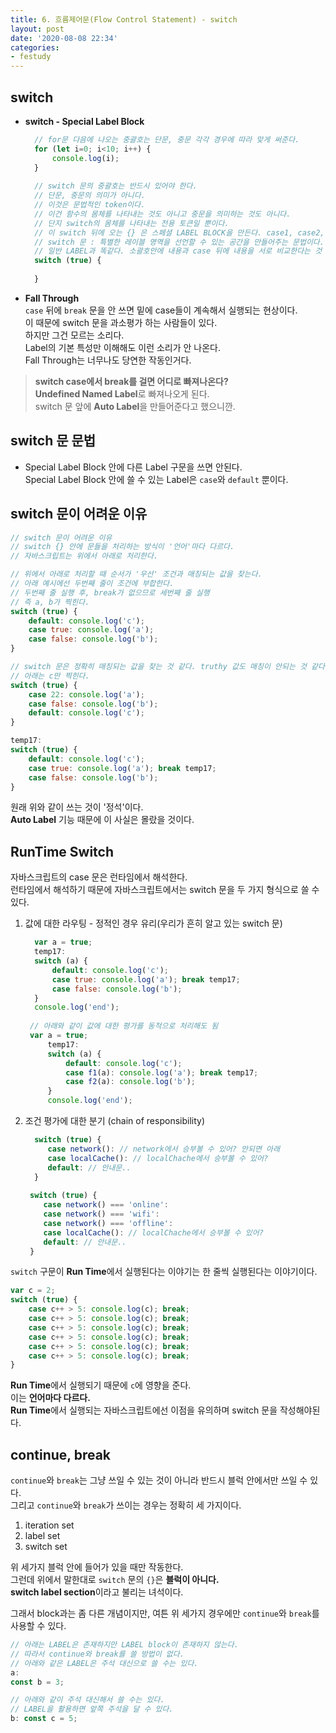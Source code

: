 ```yaml
---
title: 6. 흐름제어문(Flow Control Statement) - switch
layout: post
date: '2020-08-08 22:34'
categories:
- festudy
---
```


## switch

* **switch - Special Label Block**  
  ```javascript
    // for문 다음에 나오는 중괄호는 단문, 중문 각각 경우에 따라 맞게 써준다.
    for (let i=0; i<10; i++) {
        console.log(i);    
    }
    
    // switch 문의 중괄호는 반드시 있어야 한다. 
    // 단문, 중문의 의미가 아니다.
    // 이것은 문법적인 token이다.  
    // 이건 함수의 몸체를 나타내는 것도 아니고 중문을 의미하는 것도 아니다. 
    // 단지 switch의 몸체를 나타내는 전용 토큰일 뿐이다.
    // 이 switch 뒤에 오는 {} 은 스페셜 LABEL BLOCK을 만든다. case1, case2, ..., default를 쓸 수 있는..
    // switch 문 : 특별한 레이블 영역을 선언할 수 있는 공간을 만들어주는 문법이다.
    // 일반 LABEL과 똑같다. 소괄호안에 내용과 case 뒤에 내용을 서로 비교한다는 것 빼곤.
    switch (true) {
      
    }
  ```
  
* **Fall Through**  
  `case` 뒤에 `break` 문을 안 쓰면 밑에 case들이 계속해서 실행되는 현상이다.  
  이 때문에 switch 문을 과소평가 하는 사람들이 있다.  
  하지만 그건 모르는 소리다.  
  Label의 기본 특성만 이해해도 이런 소리가 안 나온다.  
  Fall Through는 너무나도 당연한 작동인거다.  
  
>**switch case에서 break를 걸면 어디로 빠져나온다?**  
>**Undefined Named Label**로 빠져나오게 된다.  
>switch 문 앞에 **Auto Label**을 만들어준다고 했으니깐.

## switch 문 문법

* Special Label Block 안에 다른 Label 구문을 쓰면 안된다.  
  Special Label Block 안에 쓸 수 있는 Label은 `case`와 `default` 뿐이다.
  
## switch 문이 어려운 이유

```javascript
// switch 문이 어려운 이유
// switch {} 안에 문들을 처리하는 방식이 '언어'마다 다르다.
// 자바스크립트는 위에서 아래로 처리한다.

// 위에서 아래로 처리할 때 순서가 '우선' 조건과 매칭되는 값을 찾는다.
// 아래 예시에선 두번째 줄이 조건에 부합한다.
// 두번째 줄 실행 후, break가 없으므로 세번째 줄 실행
// 즉 a, b가 찍힌다.
switch (true) {
    default: console.log('c');
    case true: console.log('a');
    case false: console.log('b');
}

// switch 문은 정확히 매칭되는 값을 찾는 것 같다. truthy 값도 매칭이 안되는 것 같다.
// 아래는 c만 찍힌다.
switch (true) {
    case 22: console.log('a');
    case false: console.log('b');
    default: console.log('c');
}
```

```javascript
temp17:
switch (true) {
    default: console.log('c');
    case true: console.log('a'); break temp17;
    case false: console.log('b');
}
```

원래 위와 같이 쓰는 것이 '정석'이다.  
**Auto Label** 기능 때문에 이 사실은 몰랐을 것이다.

## RunTime Switch

자바스크립트의 case 문은 런타임에서 해석한다.  
런타임에서 해석하기 때문에 자바스크립트에서는 switch 문을 두 가지 형식으로 쓸 수 있다. 

1. 값에 대한 라우팅 - 정적인 경우 유리(우리가 흔히 알고 있는 switch 문)  
   
   ```javascript
     var a = true;
     temp17:
     switch (a) {
         default: console.log('c');
         case true: console.log('a'); break temp17;
         case false: console.log('b');
     }
     console.log('end');
       
    // 아래와 같이 값에 대한 평가를 동적으로 처리해도 됨
    var a = true;
        temp17:
        switch (a) {
            default: console.log('c');
            case f1(a): console.log('a'); break temp17;
            case f2(a): console.log('b');
        }
        console.log('end');
   ```
   
2. 조건 평가에 대한 분기 (chain of responsibility)  
   ```javascript
     switch (true) {
        case network(): // network에서 승부볼 수 있어? 안되면 아래
        case localCache(): // localChache에서 승부볼 수 있어?
        default: // 안내문..
     }
       
    switch (true) {
       case network() === 'online': 
       case network() === 'wifi': 
       case network() === 'offline': 
       case localCache(): // localChache에서 승부볼 수 있어?
       default: // 안내문..
    }
   ```
   
`switch` 구문이 **Run Time**에서 실행된다는 이야기는 한 줄씩 실행된다는 이야기이다.

```javascript
var c = 2;
switch (true) {
    case c++ > 5: console.log(c); break;
    case c++ > 5: console.log(c); break;
    case c++ > 5: console.log(c); break;
    case c++ > 5: console.log(c); break;
    case c++ > 5: console.log(c); break;
    case c++ > 5: console.log(c); break;
}
```

**Run Time**에서 실행되기 때문에 `c`에 영향을 준다.  
이는 **언어마다 다르다.**  
**Run Time**에서 실행되는 자바스크립트에선 이점을 유의하며 switch 문을 작성해야된다.

## continue, break

`continue`와 `break`는 그냥 쓰일 수 있는 것이 아니라 반드시 블럭 안에서만 쓰일 수 있다.  
그리고 `continue`와 `break`가 쓰이는 경우는 정확히 세 가지이다.

1. iteration set
2. label set
3. switch set

위 세가지 블럭 안에 들어가 있을 때만 작동한다.  
그런데 위에서 말한대로 `switch` 문의 `{}`은 **블럭이 아니다.**  
**switch label section**이라고 불리는 녀석이다.

그래서 block과는 좀 다른 개념이지만, 여튼 위 세가지 경우에만 `continue`와 `break`를 사용할 수 있다.

```javascript
// 아래는 LABEL은 존재하지만 LABEL block이 존재하지 않는다.
// 따라서 continue와 break를 쓸 방법이 없다.
// 아래와 같은 LABEL은 주석 대신으로 쓸 수는 있다.
a:
const b = 3;

// 아래와 같이 주석 대신해서 쓸 수는 있다.
// LABEL을 활용하면 앞쪽 주석을 달 수 있다.
b: const c = 5; 
```